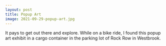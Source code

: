 ```yaml
---
layout: post
title: Popup Art
image: 2021-09-29-popup-art.jpg
---
```


It pays to get out there and explore. While on a bike ride, I found this popup art exhibit in a cargo container in the 
parking lot of Rock Row in Westbrook.




